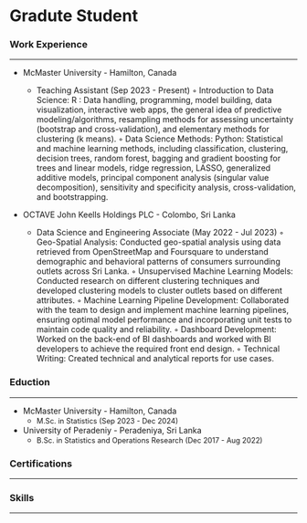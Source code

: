 # Gradute Student

### Work Experience
---------
* McMaster University - Hamilton, Canada
  - Teaching Assistant (Sep 2023 - Present)
    ◦ Introduction to Data Science: R : Data handling, programming, model building, data visualization,
interactive web apps, the general idea of predictive modeling/algorithms, resampling methods for
assessing uncertainty (bootstrap and cross-validation), and elementary methods for clustering (k means).
    ◦ Data Science Methods: Python: Statistical and machine learning methods, including classification,
clustering, decision trees, random forest, bagging and gradient boosting for trees and linear models, ridge
regression, LASSO, generalized additive models, principal component analysis (singular value decomposition), sensitivity and specificity analysis, cross-validation, and bootstrapping.

* OCTAVE John Keells Holdings PLC - Colombo, Sri Lanka
  - Data Science and Engineering Associate (May 2022 - Jul 2023)
    ◦ Geo-Spatial Analysis: Conducted geo-spatial analysis using data retrieved from OpenStreetMap and
Foursquare to understand demographic and behavioral patterns of consumers surrounding outlets across
Sri Lanka.
    ◦ Unsupervised Machine Learning Models: Conducted research on different clustering techniques
and developed clustering models to cluster outlets based on different attributes.
    ◦ Machine Learning Pipeline Development: Collaborated with the team to design and implement
machine learning pipelines, ensuring optimal model performance and incorporating unit tests to maintain
code quality and reliability.
    ◦ Dashboard Development: Worked on the back-end of BI dashboards and worked with BI developers
to achieve the required front end design.
    ◦ Technical Writing: Created technical and analytical reports for use cases.
    
### Eduction
---------
* McMaster University - Hamilton, Canada
  - <span style="font-size:0.9em;">M.Sc. in Statistics (Sep 2023 - Dec 2024)</span>
* University of Peradeniy -  Peradeniya, Sri Lanka
  - <span style="font-size:0.9em;">B.Sc. in Statistics and Operations Research (Dec 2017 - Aug 2022)</span>

### Certifications
---------

### Skills
---------

